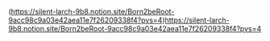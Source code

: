 (https://silent-larch-9b8.notion.site/Born2beRoot-9acc98c9a03e42aea11e7f26209338f4?pvs=4)https://silent-larch-9b8.notion.site/Born2beRoot-9acc98c9a03e42aea11e7f26209338f4?pvs=4
